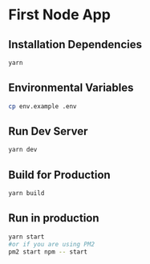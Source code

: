 # First Node App
## Installation Dependencies
```bash
yarn
```

## Environmental Variables
```bash
cp env.example .env
```

## Run Dev Server
```bash
yarn dev
```

## Build for Production
```bash
yarn build
```

## Run in production
```bash
yarn start
#or if you are using PM2
pm2 start npm -- start
```